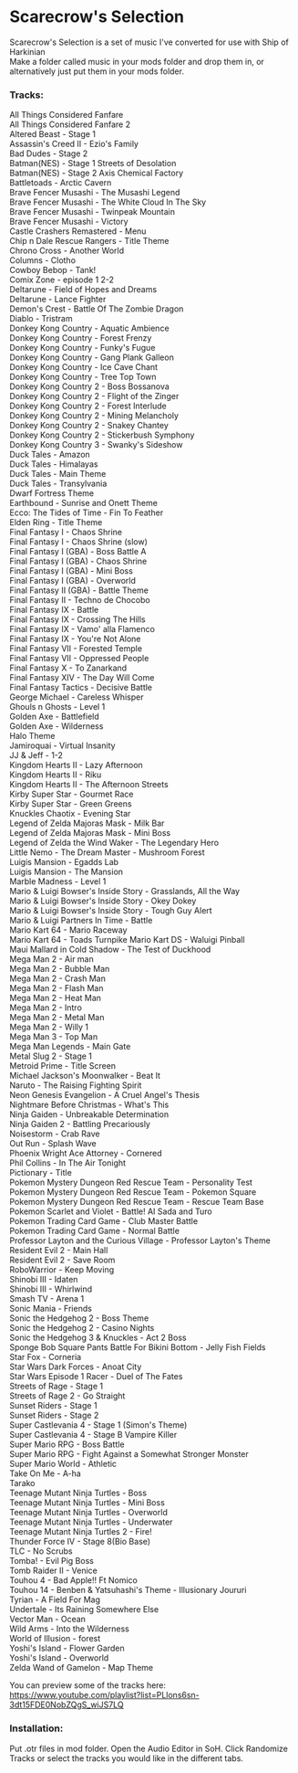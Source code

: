 # Scarecrow's Selection
Scarecrow's Selection is a set of music I've converted for use with Ship of Harkinian  
Make a folder called music in your mods folder and drop them in, or alternatively just put them in your mods folder.  

### Tracks:

All Things Considered Fanfare  
All Things Considered Fanfare 2  
Altered Beast - Stage 1  
Assassin's Creed II - Ezio's Family  
Bad Dudes - Stage 2  
Batman(NES) - Stage 1 Streets of Desolation  
Batman(NES) - Stage 2 Axis Chemical Factory  
Battletoads - Arctic Cavern  
Brave Fencer Musashi - The Musashi Legend  
Brave Fencer Musashi - The White Cloud In The Sky  
Brave Fencer Musashi - Twinpeak Mountain  
Brave Fencer Musashi - Victory  
Castle Crashers Remastered - Menu  
Chip n Dale Rescue Rangers - Title Theme  
Chrono Cross - Another World  
Columns - Clotho  
Cowboy Bebop - Tank!  
Comix Zone - episode 1 2-2  
Deltarune - Field of Hopes and Dreams  
Deltarune - Lance Fighter  
Demon's Crest - Battle Of The Zombie Dragon  
Diablo - Tristram  
Donkey Kong Country - Aquatic Ambience  
Donkey Kong Country - Forest Frenzy  
Donkey Kong Country - Funky's Fugue  
Donkey Kong Country - Gang Plank Galleon  
Donkey Kong Country - Ice Cave Chant  
Donkey Kong Country - Tree Top Town  
Donkey Kong Country 2 - Boss Bossanova  
Donkey Kong Country 2 - Flight of the Zinger  
Donkey Kong Country 2 - Forest Interlude  
Donkey Kong Country 2 - Mining Melancholy  
Donkey Kong Country 2 - Snakey Chantey  
Donkey Kong Country 2 - Stickerbush Symphony  
Donkey Kong Country 3 - Swanky's Sideshow  
Duck Tales - Amazon  
Duck Tales - Himalayas  
Duck Tales - Main Theme  
Duck Tales - Transylvania  
Dwarf Fortress Theme  
Earthbound - Sunrise and Onett Theme  
Ecco: The Tides of Time - Fin To Feather  
Elden Ring - Title Theme  
Final Fantasy I - Chaos Shrine  
Final Fantasy I - Chaos Shrine (slow)  
Final Fantasy I (GBA) - Boss Battle A  
Final Fantasy I (GBA) - Chaos Shrine  
Final Fantasy I (GBA) - Mini Boss  
Final Fantasy I (GBA) - Overworld  
Final Fantasy II (GBA) - Battle Theme  
Final Fantasy II - Techno de Chocobo  
Final Fantasy IX - Battle  
Final Fantasy IX - Crossing The Hills  
Final Fantasy IX - Vamo' alla Flamenco  
Final Fantasy IX - You're Not Alone  
Final Fantasy VII - Forested Temple  
Final Fantasy VII - Oppressed People  
Final Fantasy X - To Zanarkand  
Final Fantasy XIV - The Day Will Come  
Final Fantasy Tactics - Decisive Battle  
George Michael - Careless Whisper  
Ghouls n Ghosts - Level 1  
Golden Axe - Battlefield  
Golden Axe - Wilderness  
Halo Theme  
Jamiroquai - Virtual Insanity  
JJ & Jeff - 1-2  
Kingdom Hearts II - Lazy Afternoon  
Kingdom Hearts II - Riku  
Kingdom Hearts II - The Afternoon Streets  
Kirby Super Star - Gourmet Race  
Kirby Super Star - Green Greens  
Knuckles Chaotix - Evening Star  
Legend of Zelda Majoras Mask - Milk Bar  
Legend of Zelda Majoras Mask - Mini Boss  
Legend of Zelda the Wind Waker - The Legendary Hero  
Little Nemo - The Dream Master - Mushroom Forest  
Luigis Mansion - Egadds Lab  
Luigis Mansion - The Mansion  
Marble Madness - Level 1  
Mario & Luigi Bowser's Inside Story - Grasslands, All the Way  
Mario & Luigi Bowser's Inside Story - Okey Dokey  
Mario & Luigi Bowser's Inside Story - Tough Guy Alert  
Mario & Luigi Partners In Time - Battle  
Mario Kart 64 - Mario Raceway  
Mario Kart 64 - Toads Turnpike
Mario Kart DS - Waluigi Pinball  
Maui Mallard in Cold Shadow - The Test of Duckhood  
Mega Man 2 - Air man  
Mega Man 2 - Bubble Man  
Mega Man 2 - Crash Man  
Mega Man 2 - Flash Man  
Mega Man 2 - Heat Man  
Mega Man 2 - Intro  
Mega Man 2 - Metal Man  
Mega Man 2 - Willy 1  
Mega Man 3 - Top Man  
Mega Man Legends - Main Gate  
Metal Slug 2 - Stage 1  
Metroid Prime - Title Screen  
Michael Jackson's Moonwalker - Beat It  
Naruto - The Raising Fighting Spirit  
Neon Genesis Evangelion - A Cruel Angel's Thesis  
Nightmare Before Christmas - What's This  
Ninja Gaiden - Unbreakable Determination  
Ninja Gaiden 2 - Battling Precariously  
Noisestorm - Crab Rave  
Out Run - Splash Wave  
Phoenix Wright Ace Attorney - Cornered  
Phil Collins - In The Air Tonight  
Pictionary - Title  
Pokemon Mystery Dungeon Red Rescue Team - Personality Test  
Pokemon Mystery Dungeon Red Rescue Team - Pokemon Square  
Pokemon Mystery Dungeon Red Rescue Team - Rescue Team Base  
Pokemon Scarlet and Violet  - Battle! AI Sada and Turo  
Pokemon Trading Card Game - Club Master Battle  
Pokemon Trading Card Game - Normal Battle  
Professor Layton and the Curious Village - Professor Layton's Theme  
Resident Evil 2 - Main Hall  
Resident Evil 2 - Save Room  
RoboWarrior - Keep Moving  
Shinobi III - Idaten  
Shinobi III - Whirlwind  
Smash TV - Arena 1  
Sonic Mania - Friends  
Sonic the Hedgehog 2 - Boss Theme  
Sonic the Hedgehog 2 - Casino Nights  
Sonic the Hedgehog 3 & Knuckles - Act 2 Boss  
Sponge Bob Square Pants Battle For Bikini Bottom - Jelly Fish Fields  
Star Fox - Corneria  
Star Wars Dark Forces - Anoat City  
Star Wars Episode 1 Racer - Duel of The Fates  
Streets of Rage - Stage 1  
Streets of Rage 2 - Go Straight  
Sunset Riders - Stage 1  
Sunset Riders - Stage 2  
Super Castlevania 4 - Stage 1 (Simon's Theme)  
Super Castlevania 4 - Stage B Vampire Killer  
Super Mario RPG - Boss Battle  
Super Mario RPG - Fight Against a Somewhat Stronger Monster  
Super Mario World - Athletic  
Take On Me - A-ha  
Tarako  
Teenage Mutant Ninja Turtles - Boss  
Teenage Mutant Ninja Turtles - Mini Boss  
Teenage Mutant Ninja Turtles - Overworld  
Teenage Mutant Ninja Turtles - Underwater  
Teenage Mutant Ninja Turtles 2 - Fire!  
Thunder Force IV - Stage 8(Bio Base)  
TLC - No Scrubs  
Tomba! - Evil Pig Boss  
Tomb Raider II - Venice  
Touhou 4 - Bad Apple!! Ft Nomico  
Touhou 14 - Benben & Yatsuhashi's Theme - Illusionary Joururi  
Tyrian - A Field For Mag  
Undertale - Its Raining Somewhere Else  
Vector Man - Ocean  
Wild Arms - Into the Wilderness  
World of Illusion - forest  
Yoshi's Island - Flower Garden  
Yoshi's Island - Overworld  
Zelda Wand of Gamelon - Map Theme  

You can preview some of the tracks here:  
https://www.youtube.com/playlist?list=PLlons6sn-3dt15FDE0NobZQgS_wiJS7LQ

### Installation:
Put .otr files in mod folder.
Open the Audio Editor in SoH.
Click Randomize Tracks or select the tracks you would like in the different tabs.
